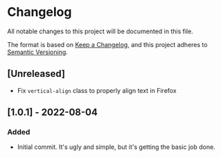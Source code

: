 # Changelog

All notable changes to this project will be documented in this file.

The format is based on [Keep a Changelog](https://keepachangelog.com/en/1.0.0/),
and this project adheres to [Semantic Versioning](https://semver.org/spec/v2.0.0.html).

## [Unreleased]

<!-- Add unreleased changes here -->
- Fix `vertical-align` class to properly align text in Firefox

## [1.0.1] - 2022-08-04

### Added

- Initial commit. It's ugly and simple, but it's getting the basic job done.
